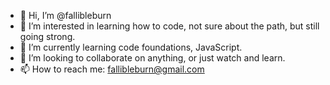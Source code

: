 - 👋 Hi, I’m @fallibleburn 
- 👀 I’m interested in learning how to code, not sure about the path, but still going strong.
- 🌱 I’m currently learning code foundations, JavaScript.
- 💞️ I’m looking to collaborate on anything, or just watch and learn.
- 📫 How to reach me: fallibleburn@gmail.com

<!---
fallibleburn/fallibleburn is a ✨ special ✨ repository because its `README.md` (this file) appears on your GitHub profile.
You can click the Preview link to take a look at your changes.
--->
